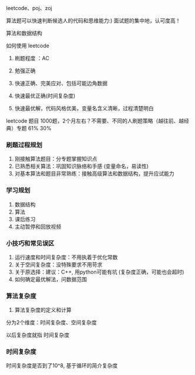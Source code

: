 leetcode、poj、zoj

算法题可以快速判断候选人的代码和思维能力:)
面试题的集中地，认可度高！

算法和数据结构

如何使用 leetcode

1. 刷题程度 ：AC

1. 勉强正确
2. 快速正确、完美应对、包括可能边角数据
3. 快速最优正确(时间复杂度)
4. 快速最优解，代码风格优美，变量名含义清晰，过程清楚明白

leetcode 题目 1000题，2个月左右？不需要、不同的人刷题策略（越往前、越经典）专题 61% 30%

### 刷题过程规划

1. 刚接触算法题目：分专题掌握知识点
2. 已熟悉相关算法：巩固知识脉络和手感 (变量命名，易读性)
3. 对基本算法和题目非常熟练：接触高级算法和数据结构，提升应试能力

### 学习规划

1. 数据结构
2. 算法
3. 课后练习
4. 主动暂停和回放视频

### 小技巧和常见误区

1. 运行速度和时间复杂度：不用执着于优化常数
2. 关于空间复杂度：没特殊要求不用苛求
3. 关于原选择：建议：C++, 用python可能有坑 (复杂度正确，可能也会超时)
4. 如何确定最优解法，问数据范围

### 算法复杂度

1. 算法复杂度的定义和计算

分为2个维度：时间复杂度、空间复杂度

以后复杂度就指 时间复杂度

### 时间复杂度

时间复杂度是否到了10^8, 基于循环的简介复杂度